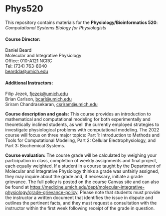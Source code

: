 # Phys520
 
This repository contains materials for the **Physiology/Bioinformatics 520**: *Computational Systems Biology for Physiologists*

#### Course Director:
Daniel Beard  
Molecular and Integrative Physiology  
Office: 010-A121 NCRC  
Tel: (734) 763-8040  
beardda@umich.edu  

#### Additional Instructors:
Filip Jezek, fjezek@umich.edu  
Brian Carlson, bcarl@umich.edu  
Sriram Chandrasekaran, csriram@umich.edu  

**Course description and goals:** This course provides an introduction to mathematical and computational
modeling for both experimentally and theoretically inclined students, as well the currently employed strategies
to investigate physiological problems with computational modeling. The 2022 course will focus on three major
topics: Part 1: Introduction to Methods and Tools for Computational Modeling, Part 2: Cellular
Electrophysiology, and Part 3: Biochemical Systems.

**Course evaluation:** The course grade will be calculated by weighing your participation in class, completion of
weekly assignments and final project, each equally weighted.
If a student in a course taught by the Department of Molecular and Integrative Physiology thinks a grade was
unfairly assigned, they may inquire about the grade and, if necessary, initiate a grade grievance. The full policy is
posted on the course Canvas site and can also be found at https://medicine.umich.edu/dept/molecular-integrative-physiology/grade-grievance-policy. Please note that students must provide the instructor a written document that identifies the issue in dispute and outlines the pertinent facts, and they must request a consultation with the instructor within the first week following receipt of the grade in question.

